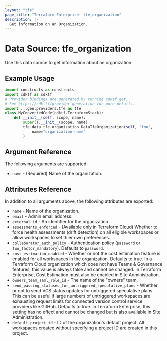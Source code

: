 ```yaml
---
layout: "tfe"
page_title: "Terraform Enterprise: tfe_organization"
description: |-
  Get information on an Organization.
---
```


# Data Source: tfe_organization

Use this data source to get information about an organization.

## Example Usage

```python
import constructs as constructs
import cdktf as cdktf
# Provider bindings are generated by running cdktf get.
# See https://cdk.tf/provider-generation for more details.
import ...gen.providers.tfe as tfe
class MyConvertedCode(cdktf.TerraformStack):
    def __init__(self, scope, name):
        super().__init__(scope, name)
        tfe.data_tfe_organization.DataTfeOrganization(self, "foo",
            name="organization-name"
        )
```

## Argument Reference

The following arguments are supported:
* `name` - (Required) Name of the organization.

## Attributes Reference

In addition to all arguments above, the following attributes are exported:

* `name` - Name of the organization.
* `email` - Admin email address.
* `external_id` - An identifier for the organization.
* `assessments_enforced` - (Available only in Terraform Cloud) Whether to force health assessments (drift detection) on all eligible workspaces or allow workspaces to set thier own preferences.
* `collaborator_auth_policy` - Authentication policy (`password` or `two_factor_mandatory`). Defaults to `password`.
* `cost_estimation_enabled` - Whether or not the cost estimation feature is enabled for all workspaces in the organization. Defaults to true. In a Terraform Cloud organization which does not have Teams & Governance features, this value is always false and cannot be changed. In Terraform Enterprise, Cost Estimation must also be enabled in Site Administration.
* `owners_team_saml_role_id` - The name of the "owners" team.
* `send_passing_statuses_for_untriggered_speculative_plans` - Whether or not to send VCS status updates for untriggered speculative plans. This can be useful if large numbers of untriggered workspaces are exhausting request limits for connected version control service providers like GitHub. Defaults to true. In Terraform Enterprise, this setting has no effect and cannot be changed but is also available in Site Administration.
* `default_project_id` - ID of the organization's default project. All workspaces created without specifying a project ID are created in this project.
<!-- cache-key: cdktf-0.17.0-pre.15 input-73ec7085b3dbf61a45984fb7c74bac9c042ca20c175259f0650faf7acfa99133 -->